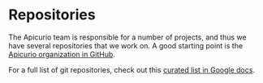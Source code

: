 # Repositories

The Apicurio team is responsible for a number of projects, and thus we have several repositories that we work on.  A good starting point is the [Apicurio organization in GitHub](https://github.com/Apicurio/).

For a full list of git repositories, check out this [curated list in Google docs](https://docs.google.com/spreadsheets/d/18CW8-HofJqShCaiwltyUF9OWuTgHyLleplg2bOkZ_XQ/edit#gid=0).